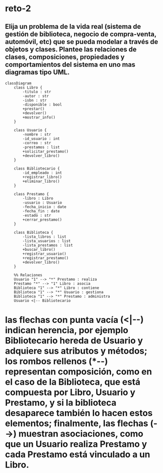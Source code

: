 # reto-2

## Elija un problema de la vida real (sistema de gestión de biblioteca, negocio de compra-venta, automóvil, etc) que se pueda modelar a través de objetos y clases. Plantee las relaciones de clases, composiciones, propiedades y comportamientos del sistema en uno mas diagramas tipo UML.


```mermaid
classDiagram
    class Libro {
        -titulo : str
        -autor : str
        -isbn : str
        -disponible : bool
        +prestar()
        +devolver()
        +mostrar_info()
    }

    class Usuario {
        -nombre : str
        -id_usuario : int
        -correo : str
        -prestamos : list
        +solicitar_prestamo()
        +devolver_libro()
    }

    class Bibliotecario {
        -id_empleado : int
        +registrar_libro()
        +eliminar_libro()
    }

    class Prestamo {
        -libro : Libro
        -usuario : Usuario
        -fecha_inicio : date
        -fecha_fin : date
        -estado : str
        +cerrar_prestamo()
    }

    class Biblioteca {
        -lista_libros : list
        -lista_usuarios : list
        -lista_prestamos : list
        +buscar_libro()
        +registrar_usuario()
        +registrar_prestamo()
        +devolver_libro()
    }

    %% Relaciones
    Usuario "1" --> "*" Prestamo : realiza
    Prestamo "*" --> "1" Libro : asocia
    Biblioteca "1" --> "*" Libro : contiene
    Biblioteca "1" --> "*" Usuario : gestiona
    Biblioteca "1" --> "*" Prestamo : administra
    Usuario <|-- Bibliotecario
```


# las flechas con punta vacía (<|--) indican herencia, por ejemplo Bibliotecario hereda de Usuario y adquiere sus atributos y métodos; los rombos rellenos (*--) representan composición, como en el caso de la Biblioteca, que está compuesta por Libro, Usuario y Prestamo, y si la biblioteca desaparece también lo hacen estos elementos; finalmente, las flechas (-->) muestran asociaciones, como que un Usuario realiza Prestamo y cada Prestamo está vinculado a un Libro.
